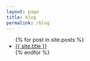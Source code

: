 ```yaml
---
layout: page
title: blog
permalink: /blog
---
```


<ul>
{% for post in site.posts %}
<li><a href="{{ post.url }}">{{ site.title }}</a></li>
{% endfor %}
</ul>
